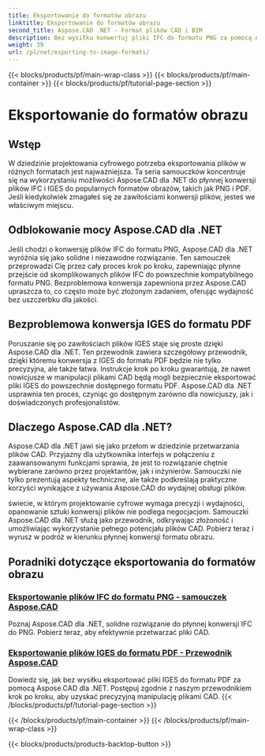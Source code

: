 ```yaml
---
title: Eksportowanie do formatów obrazu
linktitle: Eksportowanie do formatów obrazu
second_title: Aspose.CAD .NET - Format plików CAD i BIM
description: Bez wysiłku konwertuj pliki IFC do formatu PNG za pomocą Aspose.CAD dla .NET. Odkryj bezproblemowe przetwarzanie i pobieranie plików CAD w celu wydajnej manipulacji plikami.
weight: 39
url: /pl/net/exporting-to-image-formats/
---
```


{{< blocks/products/pf/main-wrap-class >}}
{{< blocks/products/pf/main-container >}}
{{< blocks/products/pf/tutorial-page-section >}}

# Eksportowanie do formatów obrazu


## Wstęp

W dziedzinie projektowania cyfrowego potrzeba eksportowania plików w różnych formatach jest najważniejsza. Ta seria samouczków koncentruje się na wykorzystaniu możliwości Aspose.CAD dla .NET do płynnej konwersji plików IFC i IGES do popularnych formatów obrazów, takich jak PNG i PDF. Jeśli kiedykolwiek zmagałeś się ze zawiłościami konwersji plików, jesteś we właściwym miejscu.

## Odblokowanie mocy Aspose.CAD dla .NET

Jeśli chodzi o konwersję plików IFC do formatu PNG, Aspose.CAD dla .NET wyróżnia się jako solidne i niezawodne rozwiązanie. Ten samouczek przeprowadzi Cię przez cały proces krok po kroku, zapewniając płynne przejście od skomplikowanych plików IFC do powszechnie kompatybilnego formatu PNG. Bezproblemowa konwersja zapewniona przez Aspose.CAD upraszcza to, co często może być złożonym zadaniem, oferując wydajność bez uszczerbku dla jakości.

## Bezproblemowa konwersja IGES do formatu PDF

Poruszanie się po zawiłościach plików IGES staje się proste dzięki Aspose.CAD dla .NET. Ten przewodnik zawiera szczegółowy przewodnik, dzięki któremu konwersja z IGES do formatu PDF będzie nie tylko precyzyjna, ale także łatwa. Instrukcje krok po kroku gwarantują, że nawet nowicjusze w manipulacji plikami CAD będą mogli bezpiecznie eksportować pliki IGES do powszechnie dostępnego formatu PDF. Aspose.CAD dla .NET usprawnia ten proces, czyniąc go dostępnym zarówno dla nowicjuszy, jak i doświadczonych profesjonalistów.

## Dlaczego Aspose.CAD dla .NET?

Aspose.CAD dla .NET jawi się jako przełom w dziedzinie przetwarzania plików CAD. Przyjazny dla użytkownika interfejs w połączeniu z zaawansowanymi funkcjami sprawia, że jest to rozwiązanie chętnie wybierane zarówno przez projektantów, jak i inżynierów. Samouczki nie tylko prezentują aspekty techniczne, ale także podkreślają praktyczne korzyści wynikające z używania Aspose.CAD do wydajnej obsługi plików.

świecie, w którym projektowanie cyfrowe wymaga precyzji i wydajności, opanowanie sztuki konwersji plików nie podlega negocjacjom. Samouczki Aspose.CAD dla .NET służą jako przewodnik, odkrywając złożoność i umożliwiając wykorzystanie pełnego potencjału plików CAD. Pobierz teraz i wyrusz w podróż w kierunku płynnej konwersji formatu obrazu.
## Poradniki dotyczące eksportowania do formatów obrazu
### [Eksportowanie plików IFC do formatu PNG - samouczek Aspose.CAD](./exporting-ifc-files-to-png/)
Poznaj Aspose.CAD dla .NET, solidne rozwiązanie do płynnej konwersji IFC do PNG. Pobierz teraz, aby efektywnie przetwarzać pliki CAD.
### [Eksportowanie plików IGES do formatu PDF - Przewodnik Aspose.CAD](./exporting-iges-files-to-pdf/)
Dowiedz się, jak bez wysiłku eksportować pliki IGES do formatu PDF za pomocą Aspose.CAD dla .NET. Postępuj zgodnie z naszym przewodnikiem krok po kroku, aby uzyskać precyzyjną manipulację plikami CAD.
{{< /blocks/products/pf/tutorial-page-section >}}

{{< /blocks/products/pf/main-container >}}
{{< /blocks/products/pf/main-wrap-class >}}

{{< blocks/products/products-backtop-button >}}
